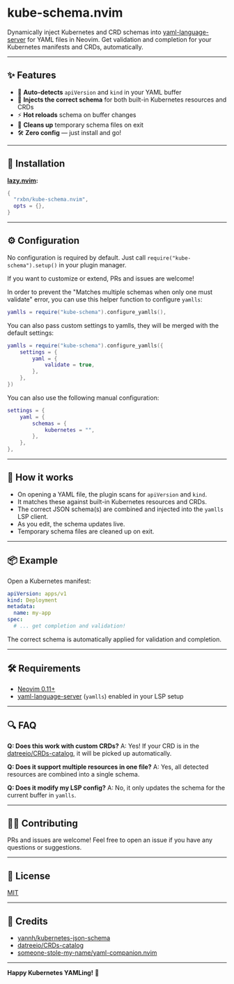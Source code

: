 # kube-schema.nvim

Dynamically inject Kubernetes and CRD schemas into [yaml-language-server](https://github.com/redhat-developer/yaml-language-server) for YAML files in Neovim.
Get validation and completion for your Kubernetes manifests and CRDs, automatically.

---

## ✨ Features

- 🧠 **Auto-detects** `apiVersion` and `kind` in your YAML buffer
- 🔗 **Injects the correct schema** for both built-in Kubernetes resources and CRDs
- ⚡ **Hot reloads** schema on buffer changes
- 🧹 **Cleans up** temporary schema files on exit
- 🛠️ **Zero config** — just install and go!

---

## 🚀 Installation

**[lazy.nvim](https://github.com/folke/lazy.nvim):**

```lua
{
  "rxbn/kube-schema.nvim",
  opts = {},
}
```

---

## ⚙️ Configuration

No configuration is required by default.
Just call `require("kube-schema").setup()` in your plugin manager.

If you want to customize or extend, PRs and issues are welcome!

In order to prevent the "Matches multiple schemas when only one must validate" error, you can use this helper function to configure `yamlls`:

```lua
yamlls = require("kube-schema").configure_yamlls(),
```

You can also pass custom settings to yamlls, they will be merged with the default settings:

```lua
yamlls = require("kube-schema").configure_yamlls({
    settings = {
        yaml = {
            validate = true,
        },
    },
})
```

You can also use the following manual configuration:

```lua
settings = {
    yaml = {
        schemas = {
            kubernetes = "",
        },
    },
},
```

---

## 🧩 How it works

- On opening a YAML file, the plugin scans for `apiVersion` and `kind`.
- It matches these against built-in Kubernetes resources and CRDs.
- The correct JSON schema(s) are combined and injected into the `yamlls` LSP client.
- As you edit, the schema updates live.
- Temporary schema files are cleaned up on exit.

---

## 📦 Example

Open a Kubernetes manifest:

```yaml
apiVersion: apps/v1
kind: Deployment
metadata:
  name: my-app
spec:
  # ... get completion and validation!
```

The correct schema is automatically applied for validation and completion.

---

## 🛠️ Requirements

- [Neovim 0.11+](https://neovim.io/)
- [yaml-language-server](https://github.com/redhat-developer/yaml-language-server) (`yamlls`) enabled in your LSP setup

---

## 🔍 FAQ

**Q: Does this work with custom CRDs?**
A: Yes! If your CRD is in the [datreeio/CRDs-catalog](https://github.com/datreeio/CRDs-catalog), it will be picked up automatically.

**Q: Does it support multiple resources in one file?**
A: Yes, all detected resources are combined into a single schema.

**Q: Does it modify my LSP config?**
A: No, it only updates the schema for the current buffer in `yamlls`.

---

## 🧑‍💻 Contributing

PRs and issues are welcome!
Feel free to open an issue if you have any questions or suggestions.

---

## 📄 License

[MIT](./LICENSE)

---

## 🙏 Credits

- [yannh/kubernetes-json-schema](https://github.com/yannh/kubernetes-json-schema)
- [datreeio/CRDs-catalog](https://github.com/datreeio/CRDs-catalog)
- [someone-stole-my-name/yaml-companion.nvim](https://github.com/someone-stole-my-name/yaml-companion.nvim)

---

**Happy Kubernetes YAMLing!** 🚢
